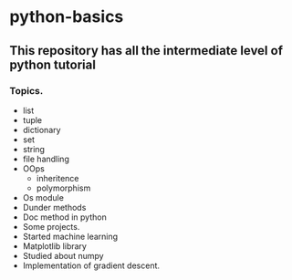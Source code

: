 # python-basics

## This repository has all the intermediate level of python tutorial

### Topics.
* list
* tuple
* dictionary
* set
* string
* file handling
* OOps
   * inheritence
   * polymorphism
* Os module
* Dunder methods
* Doc method in python
* Some projects.
* Started machine learning
* Matplotlib library
* Studied about numpy
* Implementation of gradient descent.
